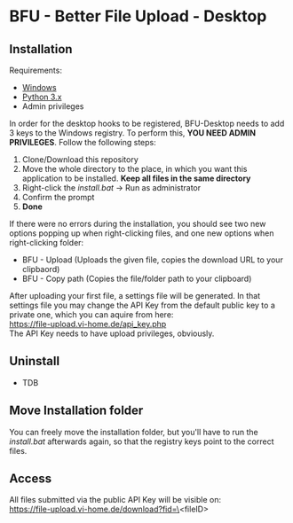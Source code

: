 # BFU - Better File Upload - Desktop

## Installation

Requirements:
- [Windows](https://www.google.de/search?source=hp&ei=WNjyXJT6FtCLmwXVpJmIAw&q=windows&oq=windows&gs_l=psy-ab.12..35i39l2j0i67l8.2094.2741..2823...2.0..0.66.460.8......0....1..gws-wiz.....6.Jn6S2XfQ3-4)
- [Python 3.x](https://www.python.org/downloads/)
- Admin privileges

In order for the desktop hooks to be registered, BFU-Desktop needs to add 3 keys to the Windows registry. To perform this, **YOU NEED ADMIN PRIVILEGES**. Follow the following steps:
1. Clone/Download this repository
2. Move the whole directory to the place, in which you want this application to be installed. **Keep all files in the same directory**
3. Right-click the *install.bat* -> Run as administrator
4. Confirm the prompt
5. **Done**

If there were no errors during the installation, you should see two new options popping up when right-clicking files, and one new options when right-clicking folder:

- BFU - Upload (Uploads the given file, copies the download URL to your clipbaord)
- BFU - Copy path (Copies the file/folder path to your clipboard)

After uploading your first file, a settings file will be generated. In that settings file you may change the API Key from the default public key to a private one, which you can aquire from here:  
https://file-upload.vi-home.de/api_key.php  
The API Key needs to have upload privileges, obviously.

## Uninstall

- TDB

## Move Installation folder

You can freely move the installation folder, but you'll have to run the *install.bat* afterwards again, so that the registry keys point to the correct files.

## Access

All files submitted via the public API Key will be visible on:  
https://file-upload.vi-home.de/download?fid=\<fileID\>
